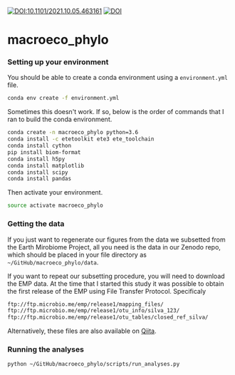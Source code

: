 [![DOI:10.1101/2021.10.05.463161](http://img.shields.io/badge/DOI-10.1101/2021.10.05.463161-B31B1B.svg)](https://doi.org/10.1101/2022.04.07.487434)
[![DOI](https://zenodo.org/badge/DOI/10.5281/zenodo.6793770.svg)](https://doi.org/10.5281/zenodo.6793770)


# macroeco_phylo



### Setting up your environment

You should be able to create a conda environment using a `environment.yml` file.

```bash
conda env create -f environment.yml
```

Sometimes this doesn't work. If so, below is the order of commands that I ran to build the conda environment.

```bash
conda create -n macroeco_phylo python=3.6
conda install -c etetoolkit ete3 ete_toolchain
conda install cython
pip install biom-format
conda install h5py
conda install matplotlib
conda install scipy
conda install pandas
```

Then activate your environment.

```bash
source activate macroeco_phylo
```

### Getting the data

If you just want to regenerate our figures from the data we subsetted from the Earth Mirobiome Project, all you need is the data in our Zenodo repo, which should be placed in your file directory as `~/GitHub/macroeco_phylo/data`. 

If you want to repeat our subsetting procedure, you will need to download the EMP data. At the time that I started this study it was possible to obtain the first release of the EMP using File Transfer Protocol. Specificaly 

```bash
ftp://ftp.microbio.me/emp/release1/mapping_files/
ftp://ftp.microbio.me/emp/release1/otu_info/silva_123/
ftp://ftp.microbio.me/emp/release1/otu_tables/closed_ref_silva/
```

Alternatively, these files are also available on [Qiita](https://qiita.ucsd.edu/emp/).



### Running the analyses

```bash
python ~/GitHub/macroeco_phylo/scripts/run_analyses.py
```








